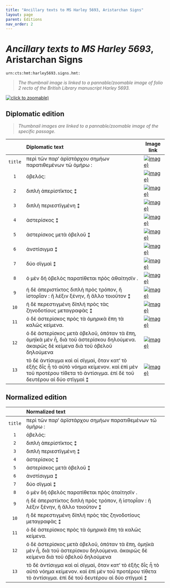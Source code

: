```yaml
---
title: "Ancillary texts to MS Harley 5693, Aristarchan Signs"
layout: page
parent: Editions
nav_order: 2
---
```




# *Ancillary texts to MS Harley 5693*, Aristarchan Signs



`urn:cts:hmt:harley5693.signs.hmt:`




> *The thumbnail image is linked to a pannable/zoomable image of folio 2 recto of the British Library manuscript Harley 5693.*

[![click to zoomable)](http://www.homermultitext.org/iipsrv?IIIF=/project/homer/pyramidal/deepzoom/citebl/harley5693imgs/v1/f002r.tif/full/200,/0/default.jpg)](http://www.homermultitext.org/ict2/?urn=urn:cite2:citebl:harley5693imgs.v1:f002r)


## Diplomatic edition

> *Thumbnail images are linked to a pannable/zoomable image of the specific passage.*


|  | Diplomatic text | Image link |
| :---: | :------  | --- |
| `title` | περὶ τῶν παρ‘ ἀρϊστάρχου σημήων παρατιθεμένων τῶ ὁμήρω : |[![image)](http://www.homermultitext.org/iipsrv?IIIF=/project/homer/pyramidal/deepzoom/citebl/harley5693imgs/v1/f002r.tif/pct:8.631,10.44,37.0,3.274/150,/0/default.jpg)](http://www.homermultitext.org/ict2/?urn=urn:cite2:citebl:harley5693imgs.v1:f002r@0.08631,0.1044,0.3700,0.03274) |
| `1` | ὀβελός: |[![image)](http://www.homermultitext.org/iipsrv?IIIF=/project/homer/pyramidal/deepzoom/citebl/harley5693imgs/v1/f002r.tif/pct:2.053,14.31,15.48,3.839/150,/0/default.jpg)](http://www.homermultitext.org/ict2/?urn=urn:cite2:citebl:harley5693imgs.v1:f002r@0.02053,0.1431,0.1548,0.03839) |
| `2` | διπλὴ ἀπερίστϊκτος ⁑ |[![image)](http://www.homermultitext.org/iipsrv?IIIF=/project/homer/pyramidal/deepzoom/citebl/harley5693imgs/v1/f002r.tif/pct:2.89,17.19,23.31,3.105/150,/0/default.jpg)](http://www.homermultitext.org/ict2/?urn=urn:cite2:citebl:harley5693imgs.v1:f002r@0.02890,0.1719,0.2331,0.03105) |
| `3` | διπλὴ περιεστϊγμένη ⁑ |[![image)](http://www.homermultitext.org/iipsrv?IIIF=/project/homer/pyramidal/deepzoom/citebl/harley5693imgs/v1/f002r.tif/pct:3.042,18.8,23.65,3.218/150,/0/default.jpg)](http://www.homermultitext.org/ict2/?urn=urn:cite2:citebl:harley5693imgs.v1:f002r@0.03042,0.1880,0.2365,0.03218) |
| `4` | ἀστερίσκος ⁑ |[![image)](http://www.homermultitext.org/iipsrv?IIIF=/project/homer/pyramidal/deepzoom/citebl/harley5693imgs/v1/f002r.tif/pct:3.878,21.28,15.21,2.597/150,/0/default.jpg)](http://www.homermultitext.org/ict2/?urn=urn:cite2:citebl:harley5693imgs.v1:f002r@0.03878,0.2128,0.1521,0.02597) |
| `5` | ἀστερίσκος μετὰ ὀβελοῦ ⁑ |[![image)](http://www.homermultitext.org/iipsrv?IIIF=/project/homer/pyramidal/deepzoom/citebl/harley5693imgs/v1/f002r.tif/pct:4.106,22.69,25.7,3.754/150,/0/default.jpg)](http://www.homermultitext.org/ict2/?urn=urn:cite2:citebl:harley5693imgs.v1:f002r@0.04106,0.2269,0.2570,0.03754) |
| `6` | ἀνστίσιγμα ⁑ |[![image)](http://www.homermultitext.org/iipsrv?IIIF=/project/homer/pyramidal/deepzoom/citebl/harley5693imgs/v1/f002r.tif/pct:4.449,25.46,16.88,2.907/150,/0/default.jpg)](http://www.homermultitext.org/ict2/?urn=urn:cite2:citebl:harley5693imgs.v1:f002r@0.04449,0.2546,0.1688,0.02907) |
| `7` | δύο σϊγμαὶ ⁑ |[![image)](http://www.homermultitext.org/iipsrv?IIIF=/project/homer/pyramidal/deepzoom/citebl/harley5693imgs/v1/f002r.tif/pct:4.487,27.32,16.5,2.992/150,/0/default.jpg)](http://www.homermultitext.org/ict2/?urn=urn:cite2:citebl:harley5693imgs.v1:f002r@0.04487,0.2732,0.1650,0.02992) |
| `8` | ὁ μὲν δή ὀβελὸς παρατίθεται πῥὸς ἀθαίτησϊν . |[![image)](http://www.homermultitext.org/iipsrv?IIIF=/project/homer/pyramidal/deepzoom/citebl/harley5693imgs/v1/f002r.tif/pct:4.259,29.04,38.21,3.415/150,/0/default.jpg)](http://www.homermultitext.org/ict2/?urn=urn:cite2:citebl:harley5693imgs.v1:f002r@0.04259,0.2904,0.3821,0.03415) |
| `9` | ἡ δὲ ἀπεριστίκτος διπλὴ πρὸς τρόπον, ἢ ἱστορΐαν : ἢ λέξιν ξένην, ἢ ἄλλο τοιοῦτον ⁑ |[![image)](http://www.homermultitext.org/iipsrv?IIIF=/project/homer/pyramidal/deepzoom/citebl/harley5693imgs/v1/f002r.tif/pct:4.715,31.36,63.35,3.472/150,/0/default.jpg)](http://www.homermultitext.org/ict2/?urn=urn:cite2:citebl:harley5693imgs.v1:f002r@0.04715,0.3136,0.6335,0.03472) |
| `10` | ἡ δὲ περεστιγμένη δϊπλή πρὸς τὰς ζηνοδοτίους μεταγραφὰς ⁑ |[![image)](http://www.homermultitext.org/iipsrv?IIIF=/project/homer/pyramidal/deepzoom/citebl/harley5693imgs/v1/f002r.tif/pct:4.981,33.67,53.54,3.246/150,/0/default.jpg)](http://www.homermultitext.org/ict2/?urn=urn:cite2:citebl:harley5693imgs.v1:f002r@0.04981,0.3367,0.5354,0.03246) |
| `11` | ὁ δὲ ἀστερίσκος πρὸς τὰ ὁμηρικὰ ἔπη τὰ καλῶς κείμενα. |[![image)](http://www.homermultitext.org/iipsrv?IIIF=/project/homer/pyramidal/deepzoom/citebl/harley5693imgs/v1/f002r.tif/pct:4.905,35.85,49.09,2.907/150,/0/default.jpg)](http://www.homermultitext.org/ict2/?urn=urn:cite2:citebl:harley5693imgs.v1:f002r@0.04905,0.3585,0.4909,0.02907) |
| `12` | ὁ δὲ ἀστερίσκος μετὰ ὀβελοῦ, ὁπόταν τὰ ἔπη, ὁμηϊκὰ μὲν ἦ, διὰ τοῦ ἀστερίσκου δηλούμενα. ἀκαιρῶς δὲ κείμενα διὰ τοῦ ὀβελοῦ δηλούμενα |[![image)](http://www.homermultitext.org/iipsrv?IIIF=/project/homer/pyramidal/deepzoom/citebl/harley5693imgs/v1/f002r.tif/pct:4.791,36.78,70.87,6.181/150,/0/default.jpg)](http://www.homermultitext.org/ict2/?urn=urn:cite2:citebl:harley5693imgs.v1:f002r@0.04791,0.3678,0.7087,0.06181) |
| `13` | τὸ δὲ ἀντίσιγμα καὶ αἱ σϊγμαὶ, ὅταν κατ‘ τὸ ἐξῆς δΐς ἦ τὸ αὐτὸ νόημα κείμενον. καὶ ἐπὶ μὲν τοῦ προτέρου τίθετα τὸ ἀντίσιγμα. ἐπί δὲ τοῦ δευτέρου αἱ δύο στϊγμαὶ ⁑ |[![image)](http://www.homermultitext.org/iipsrv?IIIF=/project/homer/pyramidal/deepzoom/citebl/harley5693imgs/v1/f002r.tif/pct:4.525,41.69,68.33,5.786/150,/0/default.jpg)](http://www.homermultitext.org/ict2/?urn=urn:cite2:citebl:harley5693imgs.v1:f002r@0.04525,0.4169,0.6833,0.05786) |

## Normalized edition

|  | Normalized text  |
| :---: | :------ |
| `title` | περὶ τῶν παρ‘ ἀρϊστάρχου σημήων παρατιθεμένων τῶ ὁμήρω : |
| `1` | ὀβελός: |
| `2` | διπλὴ ἀπερίστϊκτος ⁑ |
| `3` | διπλὴ περιεστϊγμένη ⁑ |
| `4` | ἀστερίσκος ⁑ |
| `5` | ἀστερίσκος μετὰ ὀβελοῦ ⁑ |
| `6` | ἀνστίσιγμα ⁑ |
| `7` | δύο σϊγμαὶ ⁑ |
| `8` | ὁ μὲν δή ὀβελὸς παρατίθεται πῥὸς ἀταίτησϊν . |
| `9` | ἡ δὲ ἀπεριστίκτος διπλὴ πρὸς τρόπον, ἢ ἱστορΐαν : ἢ λέξιν ξένην, ἢ ἄλλο τοιοῦτον ⁑ |
| `10` | ἡ δὲ περεστιγμένη δϊπλή πρὸς τὰς ζηνοδοτίους μεταγραφὰς ⁑ |
| `11` | ὁ δὲ ἀστερίσκος πρὸς τὰ ὁμηρικὰ ἔπη τὰ καλῶς κείμενα. |
| `12` | ὁ δὲ ἀστερίσκος μετὰ ὀβελοῦ, ὁπόταν τὰ ἔπη, ὁμηϊκὰ μὲν ἦ, διὰ τοῦ ἀστερίσκου δηλούμενα. ἀκαιρῶς δὲ κείμενα διὰ τοῦ ὀβελοῦ δηλούμενα |
| `13` | τὸ δὲ ἀντίσιγμα καὶ αἱ σϊγμαὶ, ὅταν κατ‘ τὸ ἐξῆς δΐς ἦ τὸ αὐτὸ νόημα κείμενον. καὶ ἐπὶ μὲν τοῦ προτέρου τίθετα τὸ ἀντίσιγμα. ἐπί δὲ τοῦ δευτέρου αἱ δύο στϊγμαὶ ⁑ |